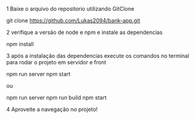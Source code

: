 1 Baixe o arquivo do repositorio utilizando GitClone 

git clone https://github.com/Lukas2094/bank-app.git


2 verifique a versão de node e npm e instale as dependencias

npm install

3 após a instalação das dependencias execute os comandos no terminal para rodar o projeto em servidor e front 

npm run server
npm start 

ou

npm run server
npm run build 
npm start

4 Aproveite a navegação no projeto!